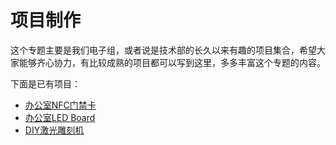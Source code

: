 # 项目制作

这个专题主要是我们电子组，或者说是技术部的长久以来有趣的项目集合，希望大家能够齐心协力，有比较成熟的项目都可以写到这里，多多丰富这个专题的内容。

下面是已有项目：

- [办公室NFC门禁卡](NFC/Intro.md)
- [办公室LED Board](LED-Board/Intro.md)
- [DIY激光雕刻机](CNC-Engraver/Intro.md)